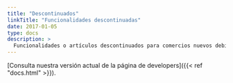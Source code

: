 ```yaml
---
title: "Descontinuados"
linkTitle: "Funcionalidades descontinuadas"
date: 2017-01-05
type: docs
description: >
  Funcionalidades o artículos descontinuados para comercios nuevos debido a nuevas versiones o funcionalidades que ya no se soportan.  
---
```


[Consulta nuestra versión actual de la página de developers]({{< ref "docs.html" >}}). 